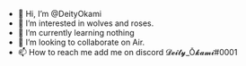 - 👋 Hi, I’m @DeityOkami 
- 👀 I’m interested in wolves and roses.
- 🌱 I’m currently learning nothing
- 💞️ I’m looking to collaborate on Air.
- 📫 How to reach me add me on discord 𝓓𝓮𝓲𝓽𝔂_Ō𝓴𝓪𝓶𝓲#0001

<!---
DeityOkami/DeityOkami is a ✨ special ✨ repository because its `README.md` (this file) appears on your GitHub profile.
You can click the Preview link to take a look at your changes.
--->
